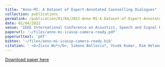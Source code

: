 ```yaml
---
title: "Anno-MI: A Dataset of Expert-Annotated Counselling Dialogues"
collection: publications
permalink: /publication/01/04/2022-Anno-MI-A Dataset-of-Expert-Annotated-Counselling-Dialogues
date: 01/04/2022
venue: 'IEEE International Conference on Acoustics, Speech and Signal Processing'
paperurl: '~/files/anno-mi-icassp-camera-ready.pdf'
paperurltext: 'pdf'
bibtex: '~/files/anno-mi-icassp-camera-ready.bib'
citation: ' <b>Zixiu Wu*</b>, Simone Balloccu*, Vivek Kumar, Rim Helaoui, Ehud Reiter, Diego Reforgiato Recupero, Daniele Riboni. Anno-MI: A Dataset of Expert-Annotated Counselling Dialogues. In <i>IEEE International Conference on Acoustics, Speech and Signal Processing</i>, 2022.'
---
```


<a href='~/files/anno-mi-icassp-camera-ready.pdf'>Download paper here</a>
